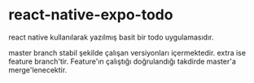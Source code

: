 # react-native-expo-todo

react native kullanılarak yazılmış basit bir todo uygulamasıdır.

master branch stabil şekilde çalışan versiyonları içermektedir.
extra ise feature branch'tir. Feature'ın çalıştığı doğrulandığı takdirde master'a merge'lenecektir.
